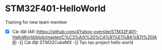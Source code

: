 # STM32F401-HelloWorld
Training for new team member

-[x] Cài đặt IAR (https://github.com/4Yubox-oversite/STM32F401-HelloWorld/blob/master/C%C3%A0i%20%C4%91%E1%BA%B7t%20IAR)
-[] Cài đặt STM32CubeMX
-[] Tạo tạo project hello world
